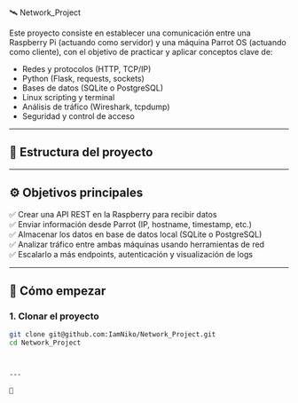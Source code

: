🛰️ Network_Project

Este proyecto consiste en establecer una comunicación entre una Raspberry Pi (actuando como servidor) y una máquina Parrot OS (actuando como cliente), con el objetivo de practicar y aplicar conceptos clave de:

- Redes y protocolos (HTTP, TCP/IP)
- Python (Flask, requests, sockets)
- Bases de datos (SQLite o PostgreSQL)
- Linux scripting y terminal
- Análisis de tráfico (Wireshark, tcpdump)
- Seguridad y control de acceso

---

## 📁 Estructura del proyecto


---

## ⚙️ Objetivos principales

✅ Crear una API REST en la Raspberry para recibir datos  
✅ Enviar información desde Parrot (IP, hostname, timestamp, etc.)  
✅ Almacenar los datos en base de datos local (SQLite o PostgreSQL)  
✅ Analizar tráfico entre ambas máquinas usando herramientas de red  
✅ Escalarlo a más endpoints, autenticación y visualización de logs

---

## 🚀 Cómo empezar

### 1. Clonar el proyecto

```bash
git clone git@github.com:IamNiko/Network_Project.git
cd Network_Project



---

📌 
